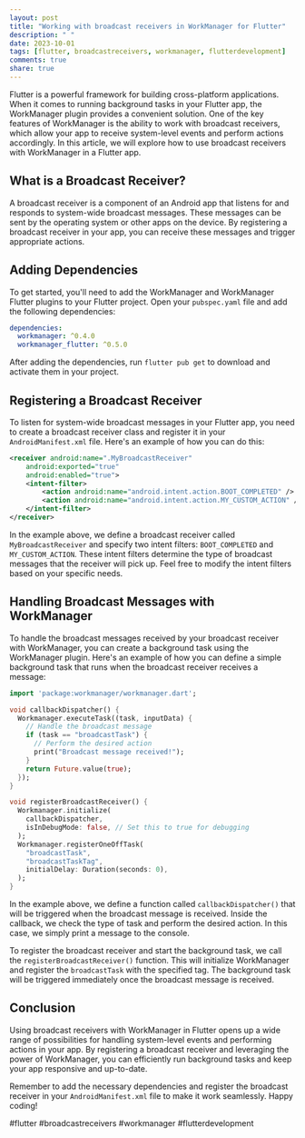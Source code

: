 ```yaml
---
layout: post
title: "Working with broadcast receivers in WorkManager for Flutter"
description: " "
date: 2023-10-01
tags: [flutter, broadcastreceivers, workmanager, flutterdevelopment]
comments: true
share: true
---
```


Flutter is a powerful framework for building cross-platform applications. When it comes to running background tasks in your Flutter app, the WorkManager plugin provides a convenient solution. One of the key features of WorkManager is the ability to work with broadcast receivers, which allow your app to receive system-level events and perform actions accordingly. In this article, we will explore how to use broadcast receivers with WorkManager in a Flutter app.

## What is a Broadcast Receiver?

A broadcast receiver is a component of an Android app that listens for and responds to system-wide broadcast messages. These messages can be sent by the operating system or other apps on the device. By registering a broadcast receiver in your app, you can receive these messages and trigger appropriate actions.

## Adding Dependencies

To get started, you'll need to add the WorkManager and WorkManager Flutter plugins to your Flutter project. Open your `pubspec.yaml` file and add the following dependencies:

```yaml
dependencies:
  workmanager: ^0.4.0
  workmanager_flutter: ^0.5.0
```

After adding the dependencies, run `flutter pub get` to download and activate them in your project.

## Registering a Broadcast Receiver

To listen for system-wide broadcast messages in your Flutter app, you need to create a broadcast receiver class and register it in your `AndroidManifest.xml` file. Here's an example of how you can do this:

```xml
<receiver android:name=".MyBroadcastReceiver"
    android:exported="true"
    android:enabled="true">
    <intent-filter>
        <action android:name="android.intent.action.BOOT_COMPLETED" />
        <action android:name="android.intent.action.MY_CUSTOM_ACTION" />
    </intent-filter>
</receiver>
```

In the example above, we define a broadcast receiver called `MyBroadcastReceiver` and specify two intent filters: `BOOT_COMPLETED` and `MY_CUSTOM_ACTION`. These intent filters determine the type of broadcast messages that the receiver will pick up. Feel free to modify the intent filters based on your specific needs.

## Handling Broadcast Messages with WorkManager

To handle the broadcast messages received by your broadcast receiver with WorkManager, you can create a background task using the WorkManager plugin. Here's an example of how you can define a simple background task that runs when the broadcast receiver receives a message:

```dart
import 'package:workmanager/workmanager.dart';

void callbackDispatcher() {
  Workmanager.executeTask((task, inputData) {
    // Handle the broadcast message
    if (task == "broadcastTask") {
      // Perform the desired action
      print("Broadcast message received!");
    }
    return Future.value(true);
  });
}

void registerBroadcastReceiver() {
  Workmanager.initialize(
    callbackDispatcher,
    isInDebugMode: false, // Set this to true for debugging
  );
  Workmanager.registerOneOffTask(
    "broadcastTask",
    "broadcastTaskTag",
    initialDelay: Duration(seconds: 0),
  );
}
```

In the example above, we define a function called `callbackDispatcher()` that will be triggered when the broadcast message is received. Inside the callback, we check the type of task and perform the desired action. In this case, we simply print a message to the console.

To register the broadcast receiver and start the background task, we call the `registerBroadcastReceiver()` function. This will initialize WorkManager and register the `broadcastTask` with the specified tag. The background task will be triggered immediately once the broadcast message is received.

## Conclusion

Using broadcast receivers with WorkManager in Flutter opens up a wide range of possibilities for handling system-level events and performing actions in your app. By registering a broadcast receiver and leveraging the power of WorkManager, you can efficiently run background tasks and keep your app responsive and up-to-date.

Remember to add the necessary dependencies and register the broadcast receiver in your `AndroidManifest.xml` file to make it work seamlessly. Happy coding!

#flutter #broadcastreceivers #workmanager #flutterdevelopment